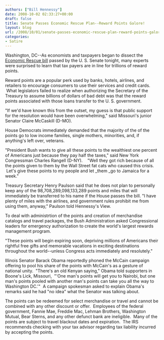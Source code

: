 ```yaml
---
authors: ["Bill Hennessy"]
date: 2008-10-02 02:33:27+00:00
draft: false
title: Senate Passes Economic Rescue Plan--Reward Points Galore!
layout: blog
url: /2008/10/01/senate-passes-economic-rescue-plan-reward-points-galore/
categories:
- Satire
---
```


Washington, DC--As economists and taxpayers began to dissect the [Economic Rescue bill](https://michellemalkin.com/2008/10/01/the-senate-votes-crap-sandwich-20/) passed by the U. S. Senate tonight, many experts were surprised to learn that tax payers are in line for trillions of reward points.

Reward points are a popular perk used by banks, hotels, airlines, and retailers to encourage consumers to use their services and credit cards.  What legislators failed to realize when authorizing the Secretary of the Treasury to assume billions of dollars of bad debt was that the reward points associated with those loans transfer to the U. S. government.

"If we'd have known this from the outset, my guess is that public support for the resolution would have been overwhelming," said Missouri's junior Senator Claire McCaskill (D-MO).  

House Democrats immediately demanded that the majority of the of the points go to low income families, single mothers, minorities, and, if anything's left over, veterans.

"President Bush wants to give all these points to the wealthiest one percent of Americans just because they pay half the taxes," said New York Congressman Charles Rangell (D-NY).    "Well they got rich because of all the points given to them by the Wall Street fat cats who caused this crisis.  Let's give these points to my people and let _them _go to Jamaica for a week."

Treasury Secretary Henry Paulson said that he does not plan to personally keep any of the 98,708,289,098,133,289 points and miles that will immediately be transferred to his name if the House passes the bill. "I have plenty of miles with the airlines, and government rules prohibit me from using them, anyway," Paulson told Hennessy's View.

To deal with administrtion of the points and creation of merchandise catalogs and travel packages, the Bush Administration asked Congressional leaders for emergency authorization to create the world's largest rewards management program.

"These points will begin expiring soon, depriving millions of Americans their rightful free gifts and memorable vacations in exciting destinations throughout the world--unless Congress acts immediately and resolutely."

Illinois Senator Barack Obama reportedly phoned the McCain campaign offering to pool his share of the points with McCain's as a gesture of national unity.  "There's an old Kenyan saying," Obama told supporters in Boone's Lick, Missouri,  "'One man's points will get you to Nairobi, but one man's points pooled with another man's points can take you all the way to Washington DC.'"  A campaign spokesman asked to explain Obama's remarks said he had "no idea" what the Senator was talking about.  

The points can be redeemed for select merchandise or travel and cannot be combined with any other discount or offer.  Employees of the federal government, Fannie Mae, Freddie Mac, Lehman Brothers, Washington Mutual, Bear Sterns, and any other defunct bank are ineligible.  Many of the points are subject to travel blackout dates and expiration.  The IRS recommends checking with your tax advisor regarding tax liability incurred by accepting the points.
